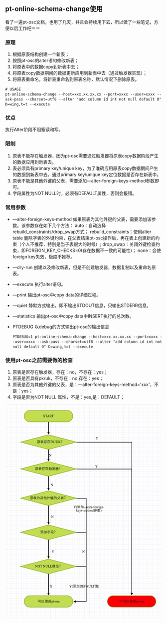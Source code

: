 ## pt-online-schema-change使用

看了一遍pt-osc文档，也用了几天，并且会持续用下去，所以做了一些笔记，方便以后工作吧＝＝


### 原理

1. 根据原表结构创建一个新表；
2. 按照pt-osc的alter语句修改新表；
3. 将原表中的数据copy到新表中去；
4. 将原表copy数据期间的数据更新应用到新表中去（通过触发器实现）；
5. 将原表重命名，将新表重命名到原表名称，默认情况下删除原表。

```shell
# USAGE
pt-online-schema-change --host=xxx.xx.xx.xx --port=xxxx --user=xxxx --ask-pass --charset=utf8 --alter "add column id int not null default 0" D=wing,t=t --execute
```

### 优点

执行Alter阶段不阻塞读和写。

### 限制

1. 原表不能存在触发器，因为pt-osc需要通过触发器将原表copy数据阶段产生的数据应用到新表去。
2. 表必须具有primary key/unique key，为了准确应用原表copy数据期间产生的数据到新表中去。通过primary key/unique key定位数据是否存在新表中。
3. 原表不能是其他外键的父表，需要添加—alter-foreign-keys-method参数即可。
4. 字段属性为NOT NULL时，必须有DEFAULT属性，否则会报错。

### 常用参数

- —alter-foreign-keys-method
  如果原表为其他外键的父表，需要添加该参数。该参数存在如下几个方法：
  auto：自动选择rebuild_constraints/drop_swap方式；
  rebuild_constraints：使用alter table 删除字表的外键约束，在父表结束pt-osc操作后，再在表上创建新的约束（个人不推荐，特别是当子表很大的时候）;
  drop_swap：关闭外键检查约束，即FOREIGN_KEY_CHECKS=0(存在数据不一致的可能性)；
  none：会使foreign key失效，极度不推荐。
- —dry-run
  创建以及修改新表，但是不创建触发器，数据复制以及重命名原表。
- —execute
  执行alter语句。


- —print
  输出pt-osc中copy data的详细过程。

- —quiet
  静默方式输出，即不输出STDOUT信息，只输出STDERR信息。

- —statistics
  输出pt-osc中copy data中INSERT执行的总次数。

- PTDEBUG
  以debug的方式输出pt-osc的输出信息

  ```shell
  PTDEBUG=1 pt-online-schema-change --host=xxx.xx.xx.xx --port=xxxx --user=xxxx --ask-pass --charset=utf8 --alter "add column id int not null default 0" D=wing,t=t --execute
  ```

### 使用pt-osc之前需要做的检查

1. 原表是否存在触发器，存在：no，不存在：yes；
2. 原表是否具有pk/uk，不存在：no,存在：yes；
3. 原表是否为其他外键的父表，是：—alter-foreign-keys-method='xxx'，不是：yes；
4. 字段是否为NOT NULL 属性，不是：yes,是：DEFAULT；

![](/img/pt-osc使用前检查.png)

